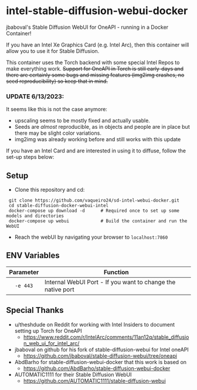 # intel-stable-diffusion-webui-docker

jbaboval's Stable Diffusion WebUI for OneAPI - running in a Docker Container!

If you have an Intel Xe Graphics Card (e.g. Intel Arc), then this container
will allow you to use it for Stable Diffusion.

This container uses the Torch backend with some special Intel Repos to make
everything work. ~~Support for OneAPI in Torch is still early-days and there are
certainly some bugs and missing features (img2img crashes, no seed
reproducibility) so keep that in mind.~~

### UPDATE 6/13/2023:

It seems like this is not the case anymore:
- upscaling seems to be mostly fixed and actually usable. 
- Seeds are *almost* reproducible, as in objects and people are in place but there may be slight color variations.
- img2img was already working before and still works with this update

If you have an Intel Card and are interested in using it to diffuse, follow the
set-up steps below:

## Setup
- Clone this repository and cd:

```
 git clone https://github.com/vaqueiro24/sd-intel-webui-docker.git
 cd stable-diffusion-docker-webui-intel
 docker-compose up download -d      # Required once to set up some models and directories
 docker-compose up webui            # Build the container and run the WebUI
```
- Reach the webUI by navigating your browser to `localhost:7860`

## ENV Variables
| Parameter | Function |
| :----: | --- |
| `-e 443` | Internal WebUI Port - If you want to change the native port  |

## Special Thanks

- u/theshdude on Reddit for working with Intel Insiders to document setting up Torch for OneAPI
  - https://www.reddit.com/r/IntelArc/comments/11an12q/stable_diffusion_web_ui_for_intel_arc/
- jbaboval on github for his fork of stable-diffusion-webui for Intel oneAPI
  - https://github.com/jbaboval/stable-diffusion-webui/tree/oneapi
- AbdBarho for stable-diffusion-webui-docker that this work is based on
  - https://github.com/AbdBarho/stable-diffusion-webui-docker
- AUTOMATIC1111 for their Stable Diffusion WebUI
  - https://github.com/AUTOMATIC1111/stable-diffusion-webui
